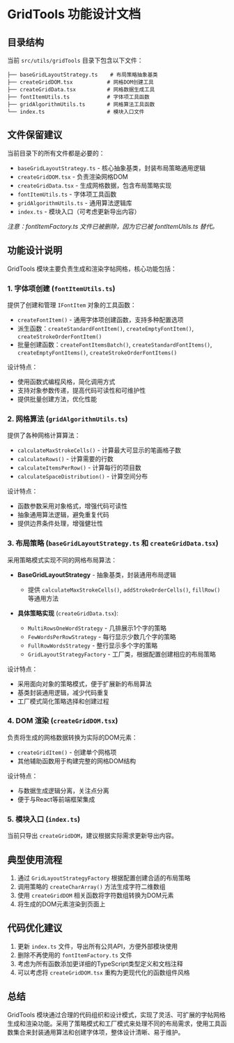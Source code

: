# GridTools 功能设计文档

## 目录结构

当前 `src/utils/gridTools` 目录下包含以下文件：

```
├── baseGridLayoutStrategy.ts    # 布局策略抽象基类
├── createGridDOM.tsx           # 网格DOM创建工具
├── createGridData.tsx          # 网格数据生成工具
├── fontItemUtils.ts            # 字体项工具函数
├── gridAlgorithmUtils.ts       # 网格算法工具函数
└── index.ts                    # 模块入口文件
```

## 文件保留建议

当前目录下的所有文件都是必要的：

- `baseGridLayoutStrategy.ts` - 核心抽象基类，封装布局策略通用逻辑
- `createGridDOM.tsx` - 负责渲染网格DOM
- `createGridData.tsx` - 生成网格数据，包含布局策略实现
- `fontItemUtils.ts` - 字体项工具函数
- `gridAlgorithmUtils.ts` - 通用算法逻辑库
- `index.ts` - 模块入口（可考虑更新导出内容）

*注意：fontItemFactory.ts 文件已被删除，因为它已被 fontItemUtils.ts 替代。*

## 功能设计说明

GridTools 模块主要负责生成和渲染字帖网格，核心功能包括：

### 1. 字体项创建 (`fontItemUtils.ts`)

提供了创建和管理 `IFontItem` 对象的工具函数：

- `createFontItem()` - 通用字体项创建函数，支持多种配置选项
- 派生函数：`createStandardFontItem()`, `createEmptyFontItem()`, `createStrokeOrderFontItem()`
- 批量创建函数：`createFontItemsBatch()`, `createStandardFontItems()`, `createEmptyFontItems()`, `createStrokeOrderFontItems()`

设计特点：
- 使用函数式编程风格，简化调用方式
- 支持对象参数传递，提高代码可读性和可维护性
- 提供批量创建方法，优化性能

### 2. 网格算法 (`gridAlgorithmUtils.ts`)

提供了各种网格计算算法：

- `calculateMaxStrokeCells()` - 计算最大可显示的笔画格子数
- `calculateRows()` - 计算需要的行数
- `calculateItemsPerRow()` - 计算每行的项目数
- `calculateSpaceDistribution()` - 计算空间分布

设计特点：
- 函数参数采用对象格式，增强代码可读性
- 抽象通用算法逻辑，避免重复代码
- 提供边界条件处理，增强健壮性

### 3. 布局策略 (`baseGridLayoutStrategy.ts` 和 `createGridData.tsx`)

采用策略模式实现不同的网格布局算法：

- **BaseGridLayoutStrategy** - 抽象基类，封装通用布局逻辑
  - 提供 `calculateMaxStrokeCells()`, `addStrokeOrderCells()`, `fillRow()` 等通用方法

- **具体策略实现** (`createGridData.tsx`):
  - `MultiRowsOneWordStrategy` - 几排展示1个字的策略
  - `FewWordsPerRowStrategy` - 每行显示少数几个字的策略
  - `FullRowWordsStrategy` - 整行显示多个字的策略
  - `GridLayoutStrategyFactory` - 工厂类，根据配置创建相应的布局策略

设计特点：
- 采用面向对象的策略模式，便于扩展新的布局算法
- 基类封装通用逻辑，减少代码重复
- 工厂模式简化策略选择和创建过程

### 4. DOM 渲染 (`createGridDOM.tsx`)

负责将生成的网格数据转换为实际的DOM元素：

- `createGridItem()` - 创建单个网格项
- 其他辅助函数用于构建完整的网格DOM结构

设计特点：
- 与数据生成逻辑分离，关注点分离
- 便于与React等前端框架集成

### 5. 模块入口 (`index.ts`)

当前只导出 `createGridDOM`，建议根据实际需求更新导出内容。

## 典型使用流程

1. 通过 `GridLayoutStrategyFactory` 根据配置创建合适的布局策略
2. 调用策略的 `createCharArray()` 方法生成字符二维数组
3. 使用 `createGridDOM` 相关函数将字符数组转换为DOM元素
4. 将生成的DOM元素渲染到页面上

## 代码优化建议

1. 更新 `index.ts` 文件，导出所有公共API，方便外部模块使用
2. 删除不再使用的 `fontItemFactory.ts` 文件
3. 考虑为所有函数添加更详细的TypeScript类型定义和文档注释
4. 可以考虑将 `createGridDOM.tsx` 重构为更现代化的函数组件风格

## 总结

GridTools 模块通过合理的代码组织和设计模式，实现了灵活、可扩展的字帖网格生成和渲染功能。采用了策略模式和工厂模式来处理不同的布局需求，使用工具函数集合来封装通用算法和创建字体项，整体设计清晰、易于维护。